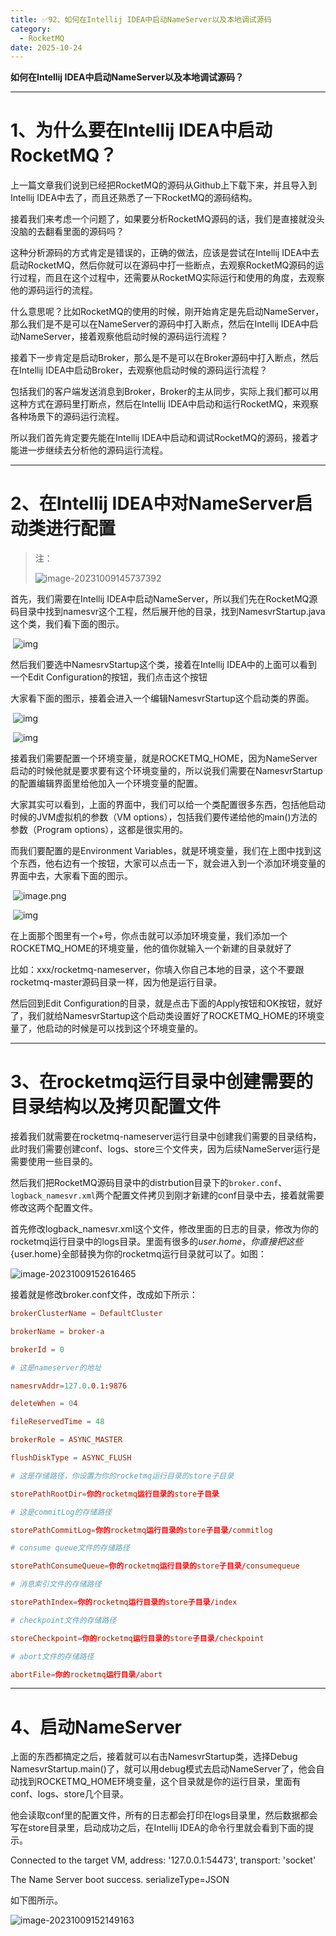 ```yaml
---
title: ✅92、如何在Intellij IDEA中启动NameServer以及本地调试源码
category:
  - RocketMQ
date: 2025-10-24
---
```



**如何在Intellij IDEA中启动NameServer以及本地调试源码？**

---

# 1、为什么要在Intellij IDEA中启动RocketMQ？

上一篇文章我们说到已经把RocketMQ的源码从Github上下载下来，并且导入到Intellij IDEA中去了，而且还熟悉了一下RocketMQ的源码结构。

接着我们来考虑一个问题了，如果要分析RocketMQ源码的话，我们是直接就没头没脑的去翻看里面的源码吗？

这种分析源码的方式肯定是错误的，正确的做法，应该是尝试在Intellij IDEA中去启动RocketMQ，然后你就可以在源码中打一些断点，去观察RocketMQ源码的运行过程，而且在这个过程中，还需要从RocketMQ实际运行和使用的角度，去观察他的源码运行的流程。

什么意思呢？比如RocketMQ的使用的时候，刚开始肯定是先启动NameServer，那么我们是不是可以在NameServer的源码中打入断点，然后在Intellij IDEA中启动NameServer，接着观察他启动时候的源码运行流程？

接着下一步肯定是启动Broker，那么是不是可以在Broker源码中打入断点，然后在Intellij IDEA中启动Broker，去观察他启动时候的源码运行流程？

包括我们的客户端发送消息到Broker，Broker的主从同步，实际上我们都可以用这种方式在源码里打断点，然后在Intellij IDEA中启动和运行RocketMQ，来观察各种场景下的源码运行流程。

所以我们首先肯定要先能在Intellij IDEA中启动和调试RocketMQ的源码，接着才能进一步继续去分析他的源码运行流程。

---

# 2、在Intellij IDEA中对NameServer启动类进行配置

> 注：
>
> ![image-20231009145737392](https://studyimages.oss-cn-beijing.aliyuncs.com/img/RocketMQ/202309/202310091525262.png)

首先，我们需要在Intellij IDEA中启动NameServer，所以我们先在RocketMQ源码目录中找到namesvr这个工程，然后展开他的目录，找到NamesvrStartup.java这个类，我们看下面的图示。

​      ![img](https://studyimages.oss-cn-beijing.aliyuncs.com/img/RocketMQ/202309/202310091523441.png)       

然后我们要选中NamesrvStartup这个类，接着在Intellij IDEA中的上面可以看到一个Edit Configuration的按钮，我们点击这个按钮

大家看下面的图示，接着会进入一个编辑NamesvrStartup这个启动类的界面。

​      ![img](https://studyimages.oss-cn-beijing.aliyuncs.com/img/RocketMQ/202309/202310091523533.png)      

​      ![img](https://studyimages.oss-cn-beijing.aliyuncs.com/img/RocketMQ/202309/202310091523918.png)       

接着我们需要配置一个环境变量，就是ROCKETMQ_HOME，因为NameServer启动的时候他就是要求要有这个环境变量的，所以说我们需要在NamesvrStartup的配置编辑界面里给他加入一个环境变量的配置。

大家其实可以看到，上面的界面中，我们可以给一个类配置很多东西，包括他启动时候的JVM虚拟机的参数（VM options），包括我们要传递给他的main()方法的参数（Program options），这都是很实用的。

而我们要配置的是Environment Variables，就是环境变量，我们在上图中找到这个东西，他右边有一个按钮，大家可以点击一下，就会进入到一个添加环境变量的界面中去，大家看下面的图示。

​      ![image.png](https://studyimages.oss-cn-beijing.aliyuncs.com/img/RocketMQ/202309/202310091523464.png)       

​      ![img](https://studyimages.oss-cn-beijing.aliyuncs.com/img/RocketMQ/202309/202310091523529.png)       

在上面那个图里有一个+号，你点击就可以添加环境变量，我们添加一个ROCKETMQ_HOME的环境变量，他的值你就输入一个新建的目录就好了

比如：xxx/rocketmq-nameserver，你填入你自己本地的目录，这个不要跟rocketmq-master源码目录一样，因为他是运行目录。

然后回到Edit Configuration的目录，就是点击下面的Apply按钮和OK按钮，就好了，我们就给NamesvrStartup这个启动类设置好了ROCKETMQ_HOME的环境变量了，他启动的时候是可以找到这个环境变量的。

---

# 3、在rocketmq运行目录中创建需要的目录结构以及拷贝配置文件

接着我们就需要在rocketmq-nameserver运行目录中创建我们需要的目录结构，此时我们需要创建conf、logs、store三个文件夹，因为后续NameServer运行是需要使用一些目录的。

然后我们把RocketMQ源码目录中的distrbution目录下的`broker.conf`、`logback_namesvr.xml`两个配置文件拷贝到刚才新建的conf目录中去，接着就需要修改这两个配置文件。

首先修改logback_namesvr.xml这个文件，修改里面的日志的目录，修改为你的rocketmq运行目录中的logs目录。里面有很多的${user.home}，你直接把这些${user.home}全部替换为你的rocketmq运行目录就可以了。如图：

![image-20231009152616465](https://studyimages.oss-cn-beijing.aliyuncs.com/img/RocketMQ/202309/202310091526519.png)

接着就是修改broker.conf文件，改成如下所示：

```conf
brokerClusterName = DefaultCluster

brokerName = broker-a

brokerId = 0

# 这是nameserver的地址

namesrvAddr=127.0.0.1:9876

deleteWhen = 04

fileReservedTime = 48

brokerRole = ASYNC_MASTER

flushDiskType = ASYNC_FLUSH

# 这是存储路径，你设置为你的rocketmq运行目录的store子目录

storePathRootDir=你的rocketmq运行目录的store子目录

# 这是commitLog的存储路径

storePathCommitLog=你的rocketmq运行目录的store子目录/commitlog

# consume queue文件的存储路径

storePathConsumeQueue=你的rocketmq运行目录的store子目录/consumequeue

# 消息索引文件的存储路径

storePathIndex=你的rocketmq运行目录的store子目录/index

# checkpoint文件的存储路径

storeCheckpoint=你的rocketmq运行目录的store子目录/checkpoint

# abort文件的存储路径

abortFile=你的rocketmq运行目录/abort
```

---

# 4、启动NameServer

上面的东西都搞定之后，接着就可以右击NamesvrStartup类，选择Debug NamesvrStartup.main()了，就可以用debug模式去启动NameServer了，他会自动找到ROCKETMQ_HOME环境变量，这个目录就是你的运行目录，里面有conf、logs、store几个目录。

他会读取conf里的配置文件，所有的日志都会打印在logs目录里，然后数据都会写在store目录里，启动成功之后，在Intellij IDEA的命令行里就会看到下面的提示。

Connected to the target VM, address: '127.0.0.1:54473', transport: 'socket'

The Name Server boot success. serializeType=JSON

如下图所示。

![image-20231009152149163](https://studyimages.oss-cn-beijing.aliyuncs.com/img/RocketMQ/202309/202310091521214.png)
